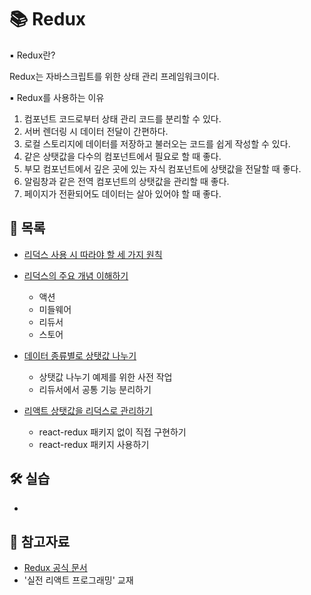 # 📚 Redux

▪ Redux란?

Redux는 자바스크립트를 위한 상태 관리 프레임워크이다.<br />

▪ Redux를 사용하는 이유

1. 컴포넌트 코드로부터 상태 관리 코드를 분리할 수 있다.
2. 서버 렌더링 시 데이터 전달이 간편하다.
3. 로컬 스토리지에 데이터를 저장하고 불러오는 코드를 쉽게 작성할 수 있다.
4. 같은 상탯값을 다수의 컴포넌트에서 필요로 할 때 좋다.
5. 부모 컴포넌트에서 깊은 곳에 있는 자식 컴포넌트에 상탯값을 전달할 때 좋다.
6. 알림창과 같은 전역 컴포넌트의 상탯값을 관리할 때 좋다.
7. 페이지가 전환되어도 데이터는 살아 있어야 할 때 좋다.

## 📃 목록

- [리덕스 사용 시 따라야 할 세 가지 원칙](./redux_rule.md)

- [리덕스의 주요 개념 이해하기](./redux_main_concepts.md)

  - 액션
  - 미들웨어
  - 리듀서
  - 스토어

- [데이터 종류별로 상탯값 나누기](./seperate_redux_state.md)

  - 상탯값 나누기 예제를 위한 사전 작업
  - 리듀서에서 공통 기능 분리하기

- [리액트 상탯값을 리덕스로 관리하기](./react_redux_state.md)

  - react-redux 패키지 없이 직접 구현하기
  - react-redux 패키지 사용하기

## 🛠 실습

- []()

## 🔎 참고자료

- [Redux 공식 문서](https://ko.redux.js.org/introduction/getting-started/)
- '실전 리액트 프로그래밍' 교재
